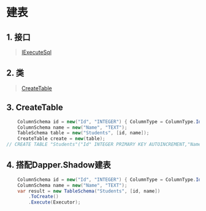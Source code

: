 # 建表

## 1. 接口
>[IExecuteSql](xref:ShadowSql.Fragments.IExecuteSql)

## 2. 类
>[CreateTable](xref:Shadow.DDL.CreateTable)

## 3. CreateTable
~~~csharp
    ColumnSchema id = new("Id", "INTEGER") { ColumnType = ColumnType.Identity | ColumnType.Key };
    ColumnSchema name = new("Name", "TEXT");
    TableSchema table = new("Students", [id, name]);
    CreateTable create = new(table);
// CREATE TABLE "Students"("Id" INTEGER PRIMARY KEY AUTOINCREMENT,"Name" TEXT)
~~~


## 4. 搭配Dapper.Shadow建表
~~~csharp
    ColumnSchema id = new("Id", "INTEGER") { ColumnType = ColumnType.Identity | ColumnType.Key };
    ColumnSchema name = new("Name", "TEXT");
    var result = new TableSchema("Students", [id, name])
        .ToCreate()
        .Execute(Executor);
~~~
